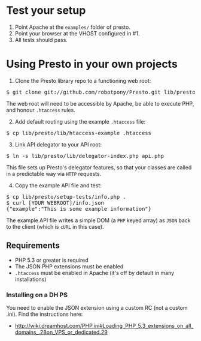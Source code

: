 # Test your setup

1. Point Apache at the `examples/` folder of presto.
2. Point your browser at the VHOST configured in #1.
3. All tests should pass.

# Using Presto in your own projects

1. Clone the Presto library repo to a functioning web root:

<pre>$ git clone git://github.com/robotpony/Presto.git lib/presto</pre>

The web root will need to be accessible by Apache, be able to execute PHP, and honour `.htaccess` rules.

2. Add default routing using the example `.htaccess` file:

<pre>$ cp lib/presto/lib/htaccess-example .htaccess</pre>
	

3. Link API delegator to your API root:

<pre>$ ln -s lib/presto/lib/delegator-index.php api.php</pre>

This file sets up Presto's delegator features, so that your classes are called in a predictable way via `HTTP` requests.

4. Copy the example API file and test:

<pre>$ cp lib/presto/setup-tests/info.php .
$ curl [YOUR WEBROOT]/info.json	
{"example":"This is some example information"}</pre>

The example API file writes a simple DOM (a `PHP` keyed array) as `JSON` back to the client (which is `cURL` in this case).

## Requirements

* PHP 5.3 or greater is required
* The JSON PHP extensions must be enabled
* `.htaccess` must be enabled in Apache (it's off by default in many installations)

### Installing on a DH PS

You need to enable the JSON extension using a custom RC (not a custom .ini). Find the instructions here:

* http://wiki.dreamhost.com/PHP.ini#Loading_PHP_5.3_extensions_on_all_domains_.28on_VPS_or_dedicated.29
